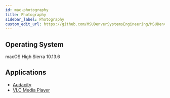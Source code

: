 ```yaml
---
id: mac-photography
title: Photography
sidebar_label: Photography
custom_edit_url: https://github.com/MSUDenverSystemsEngineering/MSUDenverSystemsEngineering.github.io/edit/source/docs/image-mac-photography.md
---
```


## Operating System
macOS High Sierra 10.13.6

## Applications
* [Audacity](software-mac-audacity.md)
* [VLC Media Player](software-mac-vlc.md)

